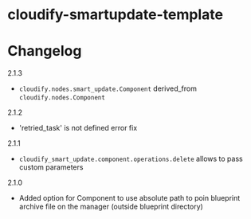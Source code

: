 cloudify-smartupdate-template
========================

# Changelog

2.1.3
- `cloudify.nodes.smart_update.Component` derived_from `cloudify.nodes.Component`

2.1.2
- 'retried_task' is not defined error fix

2.1.1
- `cloudify_smart_update.component.operations.delete` allows to pass custom parameters

2.1.0
- Added option for Component to use absolute path to poin blueprint archive file on the manager (outside blueprint directory)
